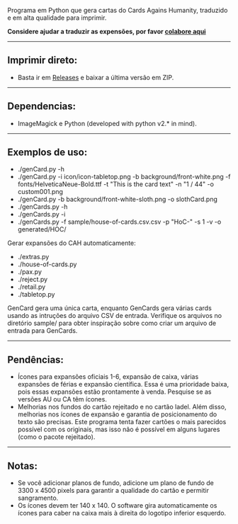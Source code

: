 Programa em Python que gera cartas do Cards Agains Humanity, traduzido e em alta qualidade para imprimir.

**Considere ajudar a traduzir as expensões, por favor [colabore aqui](https://crowdin.com/project/cah-pt-br)**

-------------
Imprimir direto:
-------------
- Basta ir em [Releases](https://github.com/raphaelbarreiros/Cards-Agains-Humanity-PT-BR/releases/tag/PT-BR) e baixar a última versão em ZIP.

-------------
Dependencias:
-------------
- ImageMagick e Python (developed with python v2.* in mind).

---------------
Exemplos de uso:
---------------
- ./genCard.py -h
- ./genCard.py -i icon/icon-tabletop.png -b background/front-white.png -f fonts/HelveticaNeue-Bold.ttf -t "This is the card text" -n "1 / 44" -o custom001.png
- ./genCard.py -b background/front-white-sloth.png -o slothCard.png
- ./genCards.py -h
- ./genCards.py -i
- ./genCards.py -f sample/house-of-cards.csv.csv -p "HoC-" -s 1 -v -o generated/HOC/

Gerar expansões do CAH automaticamente:
- ./extras.py
- ./house-of-cards.py
- ./pax.py
- ./reject.py
- ./retail.py
- ./tabletop.py

GenCard gera uma única carta, enquanto GenCards gera várias cards usando as intruções do arquivo CSV de entrada.
Verifique os arquivos no diretório sample/ para obter inspiração sobre como criar um arquivo de entrada para GenCards.
 
-----
Pendências:
-----
- Ícones para expansões oficiais 1-6, expansão de caixa, várias expansões de férias e expansão científica. Essa é uma prioridade baixa, pois essas expansões estão prontamente à venda. Pesquise se as versões AU ou CA têm ícones.
- Melhorias nos fundos do cartão rejeitado e no cartão ladel. Além disso, melhorias nos ícones de expansão e garantia de posicionamento do texto são precisas. Este programa tenta fazer cartões o mais parecidos possível com os originais, mas isso não é possível em alguns lugares (como o pacote rejeitado).

-----
Notas:
-----
- Se você adicionar planos de fundo, adicione um plano de fundo de 3300 x 4500 pixels para garantir a qualidade do cartão e permitir sangramento.
- Os ícones devem ter 140 x 140. O software gira automaticamente os ícones para caber na caixa mais à direita do logotipo inferior esquerdo.

